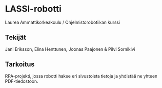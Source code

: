 # LASSI-robotti

Laurea Ammattikorkeakoulu / Ohjelmistorobotiikan kurssi

## Tekijät

Jani Eriksson, Elina Henttunen, Joonas Paajonen & Pilvi Sornikivi

## Tarkoitus

RPA-projekti, jossa robotti hakee eri sivustoista tietoja ja yhdistää ne yhteen PDF-tiedostoon.
